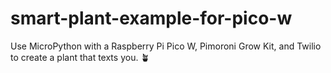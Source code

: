 # smart-plant-example-for-pico-w
Use MicroPython with a Raspberry Pi Pico W, Pimoroni Grow Kit, and Twilio to create a plant that texts you. 🪴

